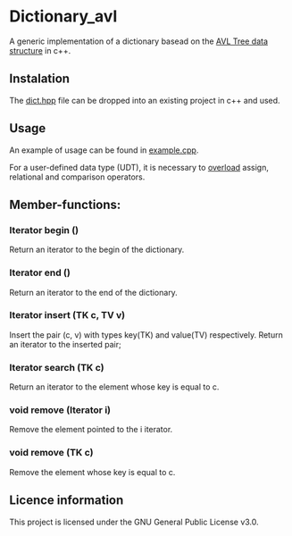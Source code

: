 # Dictionary_avl
A generic implementation of a dictionary basead on the [AVL Tree data structure](https://en.wikipedia.org/wiki/AVL_tree) in c++.

## Instalation
The [dict.hpp](dict.hpp) file can be dropped into an existing project in c++ and used.

## Usage
An example of usage can be found in [example.cpp]().

For a user-defined data type (UDT), it is necessary to [overload](https://en.cppreference.com/w/cpp/language/operators) assign, relational and comparison operators.

## Member-functions:

### Iterator begin ()
Return an iterator to the begin of the dictionary.

### Iterator end ()
Return an iterator to the end of the dictionary.

### Iterator insert (TK c, TV v)
Insert the pair (c, v) with types key(TK) and value(TV) respectively.
Return an iterator to the inserted pair;

### Iterator search (TK c)
Return an iterator to the element whose key is equal to c.

### void remove (Iterator i)
Remove the element pointed to the i iterator.

### void remove (TK c)
Remove the element whose key is equal to c.

## Licence information
This project is licensed under the GNU General Public License v3.0.
